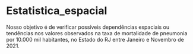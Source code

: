 # Estatistica_espacial
Nosso objetivo é de verificar possíveis dependências espaciais ou tendências nos valores observados na taxa de mortalidade de pneumonia por 10.000 mil habitantes, no Estado do RJ entre Janeiro e Novembro de 2021.

